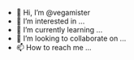 - 👋 Hi, I’m @vegamister
- 👀 I’m interested in ...
- 🌱 I’m currently learning ...
- 💞️ I’m looking to collaborate on ...
- 📫 How to reach me ...

<!---
vegamister/vegamister is a ✨ special ✨ repository because its `README.md` (this file) appears on your GitHub profile.
You can click the Preview link to take a look at your changes.
--->
